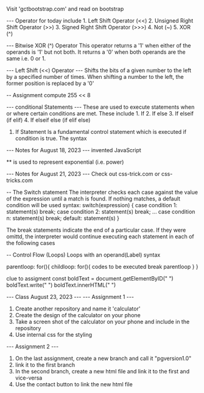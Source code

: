 Visit 'gctbootstrap.com' and read on bootstrap

--- Operator for today include
    1. Left Shift Operator (<<)
    2. Unsigned Right Shift Operator (>>)
    3. Signed Right Shift Operator (>>>)
    4. Not (~)
    5. XOR (^)


--- Bitwise XOR (^) Operator
This operator returns a '1' when either of the operands is '1' but not both.
It returns a '0' when both operands are the same i.e. 0 or 1.

--- Left Shift (<<) Operator ---
Shifts the bits of a given number to the left by a specified number of times.
When shifting a number to the left, the former position is replaced by a '0'

-- Assignment 
compute 255 << 8

--- conditional Statements ---
These are used to execute statements when or where certain conditions are met.
These include
    1. If
    2. If else
    3. If elseif (if elif)
    4. If elseif else (if elif else)

1. If Statement
    Is a fundamental control statement which is executed if condition is true.
    The syntax



--- Notes for August 18, 2023 ---
 invented JavaScript

** is used to represent exponential (i.e. power)



--- Notes for August 21, 2023 ---
Check out css-trick.com or css-tricks.com

-- The Switch statement
The interpreter checks each case against the value of the expression until a match is found.
If nothing matches, a default condition will be used
syntax:
switch(expression)
{
    case condition 1: statement(s)
        break;
    case condition 2: statement(s)
        break;
    ...
    case condition n: statement(s)
        break;
    default: statement(s)
}

The break statements indicate the end of a particular case. If they were omittd,
the interpreter would continue executing each statement in each of the following cases


-- Control Flow (Loops)
Loops with an operand(Label)
syntax

parentloop: 
    for(){
        childloop:
            for(){
                codes to be executed
                break parentloop
            }
    }


clue to assigment
const boldText = document.getElementByID(" ")
boldText.write(" ")
boldText.innerHTML(" ")


--- Class August 23, 2023 ---
--- Assignment 1 ---
1. Create another repository and name it 'calculator'
2. Create the design of the calculator on your phone
3. Take a screen shot of the calculator on your phone and include in the repository
4. Use internal css for the styling

--- Assignment 2 ---
1. On the last assignment, create a new branch and call it "pgversion1.0"
2. link it to the first branch
3. In the second branch, create a new html file and link it to the first and vice-versa
4. Use the contact button to link the new html file